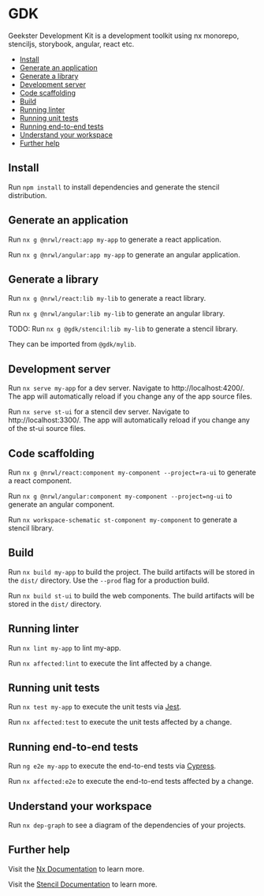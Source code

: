 # GDK

Geekster Development Kit is a development toolkit using nx monorepo, stenciljs, storybook, angular, react etc.

- [Install](#install)
- [Generate an application](#generate-an-application)
- [Generate a library](#generate-a-library)
- [Development server](#development-server)
- [Code scaffolding](#code-scaffolding)
- [Build](#Build)
- [Running linter](#running-linter)
- [Running unit tests](#running-unit-tests)
- [Running end-to-end tests](#running-end-to-end-tests)
- [Understand your workspace](#understand-your-workspace)
- [Further help](#further-help)

## Install

Run `npm install` to install dependencies and generate the stencil distribution.

## Generate an application

Run `nx g @nrwl/react:app my-app` to generate a react application.

Run `nx g @nrwl/angular:app my-app` to generate an angular application.

## Generate a library

Run `nx g @nrwl/react:lib my-lib` to generate a react library.

Run `nx g @nrwl/angular:lib my-lib` to generate an angular library.

TODO: Run `nx g @gdk/stencil:lib my-lib` to generate a stencil library.

They can be imported from `@gdk/mylib`.

## Development server

Run `nx serve my-app` for a dev server. Navigate to http://localhost:4200/. The app will automatically reload if you change any of the app source files.

Run `nx serve st-ui` for a stencil dev server. Navigate to http://localhost:3300/. The app will automatically reload if you change any of the st-ui source files.

## Code scaffolding

Run `nx g @nrwl/react:component my-component --project=ra-ui` to generate a react component.

Run `nx g @nrwl/angular:component my-component --project=ng-ui` to generate an angular component.

Run `nx workspace-schematic st-component my-component` to generate a stencil library.

## Build

Run `nx build my-app` to build the project. The build artifacts will be stored in the `dist/` directory. Use the `--prod` flag for a production build.

Run `nx build st-ui` to build the web components. The build artifacts will be stored in the `dist/` directory.

## Running linter

Run `nx lint my-app` to lint my-app.

Run `nx affected:lint` to execute the lint affected by a change.

## Running unit tests

Run `nx test my-app` to execute the unit tests via [Jest](https://jestjs.io).

Run `nx affected:test` to execute the unit tests affected by a change.

## Running end-to-end tests

Run `ng e2e my-app` to execute the end-to-end tests via [Cypress](https://www.cypress.io).

Run `nx affected:e2e` to execute the end-to-end tests affected by a change.

## Understand your workspace

Run `nx dep-graph` to see a diagram of the dependencies of your projects.

## Further help

Visit the [Nx Documentation](https://nx.dev) to learn more.

Visit the [Stencil Documentation](https://stenciljs.com) to learn more.
